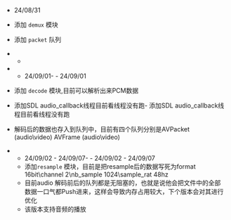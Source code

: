 - 24/08/31
- 添加 `demux` 模块
- 添加 `packet` 队列
- - 
- - 24/09/01- - 24/09/01
- 添加 `decode` 模块,目前可以解析出来PCM数据
- 添加SDL audio_callback线程目前看线程没有跑- 添加SDL audio_callback线程目前看线程没有跑
- 解码后的数据也存入到队列中，目前有四个队列分别是AVPacket (audio\video) AVFrame (audio\video)

- - 24/09/02 - 24/09/07- - 24/09/02 - 24/09/07
  - 添加`resample`  模块，目前是把resample后的数据写死为format 16bit\channel 2\nb_sample 1024\sample_rat 48hz
  - 目前audio 解码前后的队列都是无阻塞的，也就是说他会把文件中的全部数据一口气都Push进来，这样会导致内存占用较大，下个版本会对其进行优化
  - 该版本支持音频的播放
